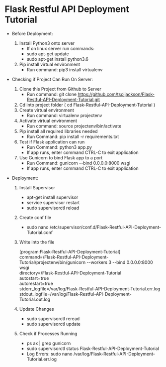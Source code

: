 # Flask Restful API Deployment Tutorial

- Before Deployment:
    1. Install Python3 onto server
        - If on linux server run commands:
        - sudo apt-get update
        - sudo apt-get install python3.6
    2. Pip install virtual environment
        - Run command: pip3 install virtualenv

- Checking if Project Can Run On Server:
    1. Clone this Project from Github to Server
        - Run command: git clone https://github.com/tsoijackson/Flask-Restful-API-Deployment-Tutorial.git
    2. Cd into project folder ( cd Flask-Restful-API-Deployment-Tutorial )
    3. Create virtual environment
        - Run command: virtualenv projectenv
    4. Activate virtual environment
        - Run command: source projectenv/bin/activate
    5. Pip install all required libraries needed
        - Run Command: pip install -r requirements.txt
    6. Test if Flask application can run
        - Run Command: python3 app.py
        - If app runs, enter command CTRL-C to exit application
    7. Use Gunicorn to bind Flask app to a port
        - Run Command: gunicorn --bind 0.0.0.0:8000 wsgi
        - If app runs, enter command CTRL-C to exit application

- Deployment:
    1. Install Supervisor
        - apt-get install supervisor
        - service supervisor restart
        - sudo supervisorctl reload
    2. Create conf file
        - sudo nano /etc/supervisor/conf.d/Flask-Restful-API-Deployment-Tutorial.conf
    3. Write into the file  

        [program:Flask-Restful-API-Deployment-Tutorial]  
        command=/Flask-Restful-API-Deployment-Tutorial/projectenv/bin/gunicorn --workers 3 --bind 0.0.0.0:8000 wsgi  
        directory=/Flask-Restful-API-Deployment-Tutorial  
        autostart=true  
        autorestart=true  
        stderr_logfile=/var/log/Flask-Restful-API-Deployment-Tutorial.err.log  
        stdout_logfile=/var/log/Flask-Restful-API-Deployment-Tutorial.out.log  
    4. Update Changes
        - sudo supervisorctl reread
        - sudo supervisorctl update
    5. Check if Processes Running
        - ps ax | grep gunicorn
        - sudo supervisorctl status Flask-Restful-API-Deployment-Tutorial
        - Log Errors: sudo nano /var/log/Flask-Restful-API-Deployment-Tutorial.err.log